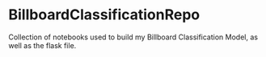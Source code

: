 # BillboardClassificationRepo
Collection of notebooks used to build my Billboard Classification Model, as well as the flask file.
